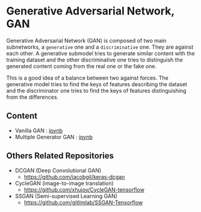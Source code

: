 # Generative Adversarial Network, GAN

Generative Adversarial Network (GAN) is composed of two main subnetworks, a `generative` one and a `discriminative` one. They are against each other. A generative submodel tries to generate similar content with the training dataset and the other discriminative one tries to distinguish the generated content coming from the real one or the fake one.

This is a good idea of a balance between two against forces. The generative model tries to find the keys of features describing the dataset and the discriminator one tries to find the keys of features distinguishing from the differences.

## Content

* Vanilla GAN : [ipynb](SimpleGAN_Keras.ipynb)
* Multiple Generator GAN : [ipynb](MultiGenerator_GAN_Keras.ipynb)

## Others Related Repositories

* DCGAN (Deep Convolutional GAN)
    * https://github.com/jacobgil/keras-dcgan
* CycleGAN (image-to-image translation)
    * https://github.com/xhujoy/CycleGAN-tensorflow
* SSGAN (Semi-supervised Learning GAN)
    * https://github.com/gitlimlab/SSGAN-Tensorflow